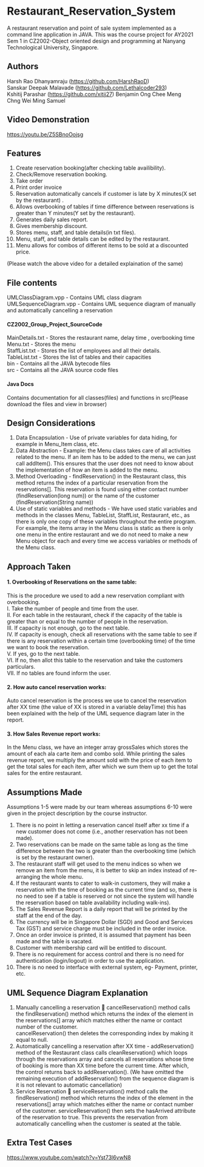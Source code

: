 # Restaurant_Reservation_System
A restaurant reservation and point of sale system implemented as a command line application in JAVA. This was the course project for AY2021 Sem 1 in CZ2002-Object oriented design and programming at Nanyang Technological University, Singapore. 
## Authors
Harsh Rao Dhanyamraju (https://github.com/HarshRaoD)  
Sanskar Deepak Malavade (https://github.com/Lethalcoder293)  
Kshitij Parashar (https://github.com/xitij27) 
Benjamin Ong Chee Meng  
Chng Wei Ming Samuel  
## Video Demonstration
https://youtu.be/Z5SBnoOojsg  
## Features
1. Create reservation booking(after checking table availibility).  
2. Check/Remove reservation booking.  
3. Take order  
4. Print order invoice  
5. Reservation automatically cancels if customer is late by X minutes(X set by the restaurant) .  
6. Allows overbooking of tables if time difference between reservations is greater than Y minutes(Y set by the restaurant).  
7. Generates daily sales report.  
8. Gives membership discount.  
9. Stores menu, staff, and table details(in txt files).  
10. Menu, staff, and table details can be edited by the restaurant.  
11. Menu allows for combos of different items to be sold at a discounted price.  

(Please watch the above video for a detailed explaination of the same)  
## File contents
UMLClassDiagram.vpp - Contains UML class diagram  
UMLSequenceDiagram.vpp - Contains UML sequence diagram of manually and automatically cancelling a reservation  
#### CZ2002_Group_Project_SourceCode
MainDetails.txt - Stores the restaurant name, delay time , overbooking time  
Menu.txt - Stores the menu   
StaffList.txt - Stores the list of employees and all their details.  
TableList.txt - Stores the list of tables and their capacities  
bin - Contains all the JAVA bytecode files  
src - Contains all the JAVA source code files  
#### Java Docs
Contains documentation for all classes(files) and functions in src(Please download the files and view in browser)  
## Design Considerations  
1. Data Encapsulation - Use of private variables for data hiding, for example in
Menu_Item class, etc.
2. Data Abstraction - Example: the Menu class takes care of all activities related to the
menu. If an item has to be added to the menu, we can just call addItem(). This ensures
that the user does not need to know about the implementation of how an item is added
to the menu.
3. Method Overloading - findReservation() in the Restaurant class, this method returns
the index of a particular reservation from the reservations[]. This reservation is found
using either contact number (findReservation(long num)) or the name of the customer
(findReservation(String name))
4. Use of static variables and methods - We have used static variables and methods in
the classes Menu, TableList, StaffList, Restaurant, etc., as there is only one copy of
these variables throughout the entire program. For example, the items array in the
Menu class is static as there is only one menu in the entire restaurant and we do not
need to make a new Menu object for each and every time we access variables or
methods of the Menu class.
## Approach Taken
#### 1. Overbooking of Reservations on the same table:
This is the procedure we used to add a new reservation compliant with overbooking.  
I. Take the number of people and time from the user.  
II. For each table in the restaurant, check if the capacity of the table is greater than or
equal to the number of people in the reservation.  
III. If capacity is not enough, go to the next table.  
IV. If capacity is enough, check all reservations with the same table to see if there is
any reservation within a certain time (overbooking time) of the time we want to
book the reservation.  
V. If yes, go to the next table.  
VI. If no, then allot this table to the reservation and take the customers particulars.  
VII. If no tables are found inform the user.  
#### 2. How auto cancel reservation works:
Auto cancel reservation is the process we use to cancel the reservation after XX time
(the value of XX is stored in a variable delayTime) this has been explained with the
help of the UML sequence diagram later in the report.  
#### 3. How Sales Revenue report works:
In the Menu class, we have an integer array grossSales which stores the amount of
each ala carte item and combo sold. While printing the sales revenue report, we
multiply the amount sold with the price of each item to get the total sales for each
item, after which we sum them up to get the total sales for the entire restaurant.  
## Assumptions Made
Assumptions 1-5 were made by our team whereas assumptions 6-10 were given in the project description by the course instructor.  
  
1. There is no point in letting a reservation cancel itself after xx time if a new customer
does not come (i.e., another reservation has not been made).  
2. Two reservations can be made on the same table as long as the time difference
between the two is greater than the overbooking time (which is set by the restaurant
owner).  
3. The restaurant staff will get used to the menu indices so when we remove an item
from the menu, it is better to skip an index instead of re-arranging the whole menu.  
4. If the restaurant wants to cater to walk-in customers, they will make a reservation
with the time of booking as the current time (and so, there is no need to see if a table
is reserved or not since the system will handle the reservation based on table
availability including walk-ins).  
5. The Sales Revenue Report is a daily report that will be printed by the staff at the end
of the day.  
6. The currency will be in Singapore Dollar (SGD) and Good and Services Tax (GST)
and service charge must be included in the order invoice.  
7. Once an order invoice is printed, it is assumed that payment has been made and the
table is vacated.  
8. Customer with membership card will be entitled to discount.  
9. There is no requirement for access control and there is no need for authentication
(login/logout) in order to use the application.  
10. There is no need to interface with external system, eg- Payment, printer, etc.  

## UML Sequence Diagram Explanation
1. Manually cancelling a reservation 􀂱 cancelReservation() method calls the
findReservation() method which returns the index of the element in the reservations[]
array which matches either the name or contact number of the customer.  
cancelReservation() then deletes the corresponding index by making it equal to null.
2. Automatically cancelling a reservation after XX time - addReservation() method
of the Restaurant class calls cleanReservation() which loops through the reservations
array and cancels all reservations whose time of booking is more than XX time before
the current time. After which, the control returns back to addReservation(). (We have
omitted the remaining execution of addReservation() from the sequence diagram is it
is not relevant to automatic cancellation)  
3. Service Reservation 􀂱 serviceReservation() method calls the findReservation()
method which returns the index of the element in the reservations[] array which
matches either the name or contact number of the customer. serviceReservation() then
sets the hasArrived attribute of the reservation to true. This prevents the reservation
from automatically cancelling when the customer is seated at the table.  

## Extra Test Cases
https://www.youtube.com/watch?v=Yst73l6vwN8
